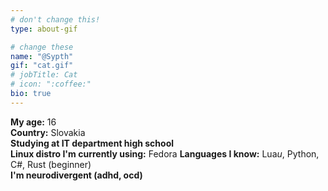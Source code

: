 ```yaml
---
# don't change this!
type: about-gif

# change these
name: "@Sypth"
gif: "cat.gif"
# jobTitle: Cat
# icon: ":coffee:"
bio: true
---
```


**My age:** 16  
**Country:** Slovakia  
**Studying at IT department high school**  
**Linux distro I'm currently using:** Fedora
**Languages I know:** Lua*u*, Python, C#, Rust (beginner)  
**I'm neurodivergent (adhd, ocd)**  